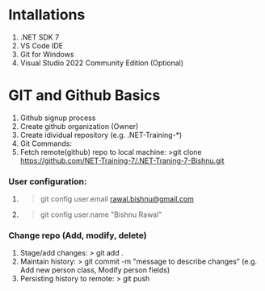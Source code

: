 # Intallations
1. .NET SDK 7
1. VS Code IDE
1. Git for Windows
1. Visual Studio 2022 Community Edition (Optional)

# GIT and Github Basics

1. Github signup process
1. Create github organization (Owner)
1. Create idividual repository (e.g. .NET-Training-*)
1. Git Commands:
  1. Fetch remote(github) repo to local machine: >git clone https://github.com/NET-Training-7/.NET-Traning-7-Bishnu.git
  ### User configuration: 
  1. >git config user.email rawal.bishnu@gmail.com
  1. >git config user.name "Bishnu Rawal"
  ### Change repo (Add, modify, delete)
  1. Stage/add changes: > git add .
  1. Maintain history: > git commit -m "message to describe changes" (e.g. Add new person class, Modify person fields)
  1. Persisting history to remote: > git push
    
